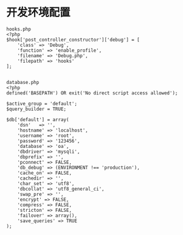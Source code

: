 # 开发环境配置
    hooks.php
    <?php
    $hook['post_controller_constructor']['debug'] = [
        'class' => 'Debug',
        'function' => 'enable_profile',
        'filename' => 'Debug.php',
        'filepath' => 'hooks'
    ];
    
    
    database.php
    <?php
    defined('BASEPATH') OR exit('No direct script access allowed');
    
    $active_group = 'default';
    $query_builder = TRUE;
    
    $db['default'] = array(
        'dsn'	=> '',
        'hostname' => 'localhost',
        'username' => 'root',
        'password' => '123456',
        'database' => 'oa',
        'dbdriver' => 'mysqli',
        'dbprefix' => '',
        'pconnect' => FALSE,
        'db_debug' => (ENVIRONMENT !== 'production'),
        'cache_on' => FALSE,
        'cachedir' => '',
        'char_set' => 'utf8',
        'dbcollat' => 'utf8_general_ci',
        'swap_pre' => '',
        'encrypt' => FALSE,
        'compress' => FALSE,
        'stricton' => FALSE,
        'failover' => array(),
        'save_queries' => TRUE
    );